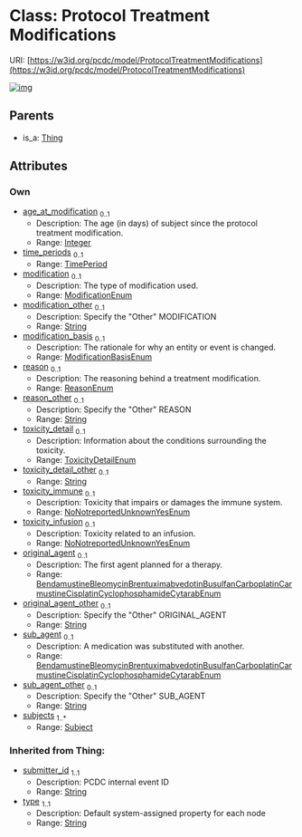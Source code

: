 
# Class: Protocol Treatment Modifications




URI: [https://w3id.org/pcdc/model/ProtocolTreatmentModifications](https://w3id.org/pcdc/model/ProtocolTreatmentModifications)


[![img](https://yuml.me/diagram/nofunky;dir:TB/class/[TimePeriod],[Thing],[Subject],[Subject]<subjects%201..*-++[ProtocolTreatmentModifications&#124;age_at_modification:integer%20%3F;modification:ModificationEnum%20%3F;modification_other:string%20%3F;modification_basis:ModificationBasisEnum%20%3F;reason:ReasonEnum%20%3F;reason_other:string%20%3F;toxicity_detail:ToxicityDetailEnum%20%3F;toxicity_detail_other:string%20%3F;toxicity_immune:NoNotreportedUnknownYesEnum%20%3F;toxicity_infusion:NoNotreportedUnknownYesEnum%20%3F;original_agent:BendamustineBleomycinBrentuximabvedotinBusulfanCarboplatinCarmustineCisplatinCyclophosphamideCytarabEnum%20%3F;original_agent_other:string%20%3F;sub_agent:BendamustineBleomycinBrentuximabvedotinBusulfanCarboplatinCarmustineCisplatinCyclophosphamideCytarabEnum%20%3F;sub_agent_other:string%20%3F;submitter_id(i):string;type(i):string],[TimePeriod]<time_periods%200..1-++[ProtocolTreatmentModifications],[Thing]^-[ProtocolTreatmentModifications])](https://yuml.me/diagram/nofunky;dir:TB/class/[TimePeriod],[Thing],[Subject],[Subject]<subjects%201..*-++[ProtocolTreatmentModifications&#124;age_at_modification:integer%20%3F;modification:ModificationEnum%20%3F;modification_other:string%20%3F;modification_basis:ModificationBasisEnum%20%3F;reason:ReasonEnum%20%3F;reason_other:string%20%3F;toxicity_detail:ToxicityDetailEnum%20%3F;toxicity_detail_other:string%20%3F;toxicity_immune:NoNotreportedUnknownYesEnum%20%3F;toxicity_infusion:NoNotreportedUnknownYesEnum%20%3F;original_agent:BendamustineBleomycinBrentuximabvedotinBusulfanCarboplatinCarmustineCisplatinCyclophosphamideCytarabEnum%20%3F;original_agent_other:string%20%3F;sub_agent:BendamustineBleomycinBrentuximabvedotinBusulfanCarboplatinCarmustineCisplatinCyclophosphamideCytarabEnum%20%3F;sub_agent_other:string%20%3F;submitter_id(i):string;type(i):string],[TimePeriod]<time_periods%200..1-++[ProtocolTreatmentModifications],[Thing]^-[ProtocolTreatmentModifications])

## Parents

 *  is_a: [Thing](Thing.md)

## Attributes


### Own

 * [age_at_modification](age_at_modification.md)  <sub>0..1</sub>
     * Description: The age (in days) of subject since the protocol treatment modification.
     * Range: [Integer](types/Integer.md)
 * [time_periods](time_periods.md)  <sub>0..1</sub>
     * Range: [TimePeriod](TimePeriod.md)
 * [modification](modification.md)  <sub>0..1</sub>
     * Description: The type of modification used.
     * Range: [ModificationEnum](ModificationEnum.md)
 * [modification_other](modification_other.md)  <sub>0..1</sub>
     * Description: Specify the "Other" MODIFICATION
     * Range: [String](types/String.md)
 * [modification_basis](modification_basis.md)  <sub>0..1</sub>
     * Description: The rationale for why an entity or event is changed.	
     * Range: [ModificationBasisEnum](ModificationBasisEnum.md)
 * [reason](reason.md)  <sub>0..1</sub>
     * Description: The reasoning behind a treatment modification.	
     * Range: [ReasonEnum](ReasonEnum.md)
 * [reason_other](reason_other.md)  <sub>0..1</sub>
     * Description: Specify the "Other" REASON
     * Range: [String](types/String.md)
 * [toxicity_detail](toxicity_detail.md)  <sub>0..1</sub>
     * Description: Information about the conditions surrounding the toxicity.	
     * Range: [ToxicityDetailEnum](ToxicityDetailEnum.md)
 * [toxicity_detail_other](toxicity_detail_other.md)  <sub>0..1</sub>
     * Range: [String](types/String.md)
 * [toxicity_immune](toxicity_immune.md)  <sub>0..1</sub>
     * Description: Toxicity that impairs or damages the immune system.	
     * Range: [NoNotreportedUnknownYesEnum](NoNotreportedUnknownYesEnum.md)
 * [toxicity_infusion](toxicity_infusion.md)  <sub>0..1</sub>
     * Description: Toxicity related to an infusion.	
     * Range: [NoNotreportedUnknownYesEnum](NoNotreportedUnknownYesEnum.md)
 * [original_agent](original_agent.md)  <sub>0..1</sub>
     * Description: The first agent planned for a therapy.	
     * Range: [BendamustineBleomycinBrentuximabvedotinBusulfanCarboplatinCarmustineCisplatinCyclophosphamideCytarabEnum](BendamustineBleomycinBrentuximabvedotinBusulfanCarboplatinCarmustineCisplatinCyclophosphamideCytarabEnum.md)
 * [original_agent_other](original_agent_other.md)  <sub>0..1</sub>
     * Description: Specify the "Other" ORIGINAL_AGENT
     * Range: [String](types/String.md)
 * [sub_agent](sub_agent.md)  <sub>0..1</sub>
     * Description: A medication was substituted with another.	
     * Range: [BendamustineBleomycinBrentuximabvedotinBusulfanCarboplatinCarmustineCisplatinCyclophosphamideCytarabEnum](BendamustineBleomycinBrentuximabvedotinBusulfanCarboplatinCarmustineCisplatinCyclophosphamideCytarabEnum.md)
 * [sub_agent_other](sub_agent_other.md)  <sub>0..1</sub>
     * Description: Specify the "Other" SUB_AGENT
     * Range: [String](types/String.md)
 * [subjects](subjects.md)  <sub>1..\*</sub>
     * Range: [Subject](Subject.md)

### Inherited from Thing:

 * [submitter_id](submitter_id.md)  <sub>1..1</sub>
     * Description: PCDC internal event ID
     * Range: [String](types/String.md)
 * [type](type.md)  <sub>1..1</sub>
     * Description: Default system-assigned property for each node
     * Range: [String](types/String.md)
